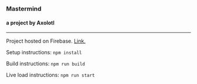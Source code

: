 ### Mastermind

#### a project by Axolotl

___

Project hosted on Firebase. [Link.](https://react-mastermind-axolotl.firebaseapp.com/)


Setup instructions: 
`npm install`

Build instructions:
`npm run build`

Live load instructions:
`npm run start`